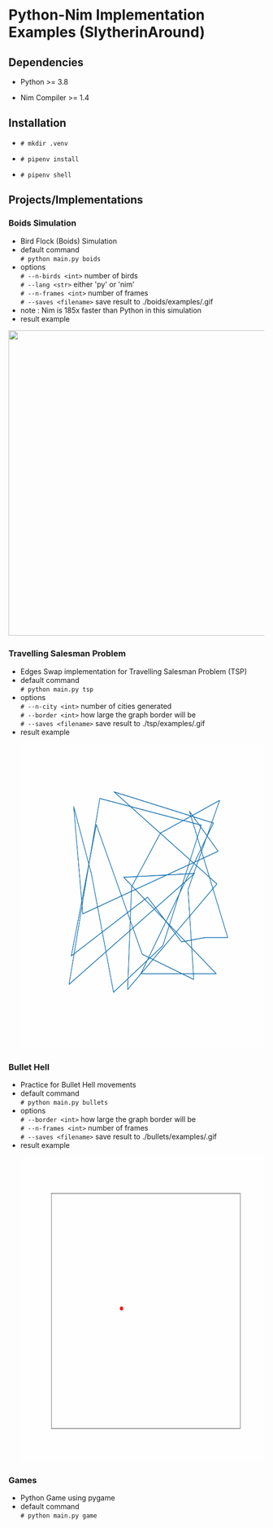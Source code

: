 # Python-Nim Implementation Examples (SlytherinAround)

## Dependencies

- Python >= 3.8

- Nim Compiler >= 1.4

## Installation

- `# mkdir .venv`

- `# pipenv install`

- `# pipenv shell`

## Projects/Implementations

### Boids Simulation

- Bird Flock (Boids) Simulation
- default command
</br>`# python main.py boids`
- options
</br>`# --n-birds <int>` number of birds
</br>`# --lang <str>` either 'py' or 'nim'
</br>`# --n-frames <int>` number of frames
</br>`# --saves <filename>` save result to ./boids/examples/<filename>.gif
- note : Nim is 185x faster than Python in this simulation
- result example
<p align="center">
  <img width="600" height="600" src="https://github.com/ranovan7/slytherin_around/blob/master/boids/examples/500_birds.gif">
</p>

### Travelling Salesman Problem

- Edges Swap implementation for Travelling Salesman Problem (TSP)
- default command
    </br>`# python main.py tsp`
- options
    </br>`# --n-city <int>` number of cities generated
    </br>`# --border <int>` how large the graph border will be
    </br>`# --saves <filename>` save result to ./tsp/examples/<filename>.gif
- result example
    <p align="center">
      <img width="600" height="600" src="https://github.com/ranovan7/slytherin_around/blob/master/tsp/examples/30_cities.gif">
    </p>

### Bullet Hell

- Practice for Bullet Hell movements
- default command
    </br>`# python main.py bullets`
- options
    </br>`# --border <int>` how large the graph border will be
    </br>`# --n-frames <int>` number of frames
    </br>`# --saves <filename>` save result to ./bullets/examples/<filename>.gif
- result example
    <p align="center">
      <img width="600" height="600" src="https://github.com/ranovan7/slytherin_around/blob/master/bullets/examples/prototype.gif">
    </p>

### Games

- Python Game using pygame
- default command
    </br>`# python main.py game`
